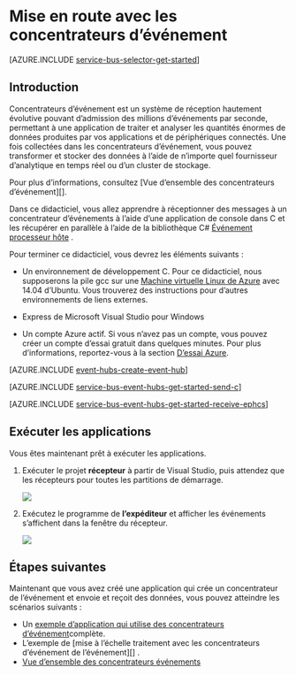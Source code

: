<properties
    pageTitle="Mise en route avec les concentrateurs d’événement dans C et C# | Microsoft Azure"
    description="Suivez ce didacticiel mise en route à l’aide de concentrateurs d’événement Azure ; envoi d’événements de C et de la réception de pli de bord en C# à l’aide de la EventProcessorHost."
    services="event-hubs"
    documentationCenter=""
    authors="jtaubensee"
    manager="timlt"
    editor=""/>

<tags
    ms.service="event-hubs"
    ms.workload="na"
    ms.tgt_pltfrm="c"
    ms.devlang="csharp"
    ms.topic="article"
    ms.date="08/16/2016"
    ms.author="jotaub;sethm"/>

# <a name="get-started-with-event-hubs"></a>Mise en route avec les concentrateurs d’événement

[AZURE.INCLUDE [service-bus-selector-get-started](../../includes/service-bus-selector-get-started.md)]

## <a name="introduction"></a>Introduction

Concentrateurs d’événement est un système de réception hautement évolutive pouvant d’admission des millions d’événements par seconde, permettant à une application de traiter et analyser les quantités énormes de données produites par vos applications et de périphériques connectés. Une fois collectées dans les concentrateurs d’événement, vous pouvez transformer et stocker des données à l’aide de n’importe quel fournisseur d’analytique en temps réel ou d’un cluster de stockage.

Pour plus d’informations, consultez [Vue d’ensemble des concentrateurs d’événement][].

Dans ce didacticiel, vous allez apprendre à réceptionner des messages à un concentrateur d’événements à l’aide d’une application de console dans C et les récupérer en parallèle à l’aide de la bibliothèque C# [Événement processeur hôte][] .

Pour terminer ce didacticiel, vous devrez les éléments suivants :

+ Un environnement de développement C. Pour ce didacticiel, nous supposerons la pile gcc sur une [Machine virtuelle Linux de Azure](../virtual-machines/virtual-machines-linux-quick-create-cli.md) avec 14.04 d’Ubuntu. Vous trouverez des instructions pour d’autres environnements de liens externes.

+ Express de Microsoft Visual Studio pour Windows

+ Un compte Azure actif. Si vous n’avez pas un compte, vous pouvez créer un compte d’essai gratuit dans quelques minutes. Pour plus d’informations, reportez-vous à la section [D’essai Azure](https://azure.microsoft.com/pricing/free-trial/).

[AZURE.INCLUDE [event-hubs-create-event-hub](../../includes/event-hubs-create-event-hub.md)]

[AZURE.INCLUDE [service-bus-event-hubs-get-started-send-c](../../includes/service-bus-event-hubs-get-started-send-c.md)]

[AZURE.INCLUDE [service-bus-event-hubs-get-started-receive-ephcs](../../includes/service-bus-event-hubs-get-started-receive-ephcs.md)]

## <a name="run-the-applications"></a>Exécuter les applications

Vous êtes maintenant prêt à exécuter les applications.

1.  Exécuter le projet **récepteur** à partir de Visual Studio, puis attendez que les récepteurs pour toutes les partitions de démarrage.

    ![][21]

2.  Exécutez le programme de **l’expéditeur** et afficher les événements s’affichent dans la fenêtre du récepteur.

    ![][24]

## <a name="next-steps"></a>Étapes suivantes

Maintenant que vous avez créé une application qui crée un concentrateur de l’événement et envoie et reçoit des données, vous pouvez atteindre les scénarios suivants :

- Un [exemple d’application qui utilise des concentrateurs d’événement][]complète.
- L’exemple de [mise à l’échelle traitement avec les concentrateurs d’événement de l’événement][] .
- [Vue d’ensemble des concentrateurs événements][]

<!-- Images. -->
[21]: ./media/event-hubs-c-ephcs-getstarted/run-csharp-ephcs1.png
[24]: ./media/event-hubs-c-ephcs-getstarted/receive-eph-c.png

<!-- Links -->
[Azure classic portal]: https://manage.windowsazure.com/
[Événement processeur hôte]: https://www.nuget.org/packages/Microsoft.Azure.ServiceBus.EventProcessorHost
[Vue d’ensemble des concentrateurs événements]: event-hubs-overview.md
[exemple d’application qui utilise des concentrateurs d’événement]: https://code.msdn.microsoft.com/Service-Bus-Event-Hub-286fd097
[Évoluer de traitement de l’événement avec les concentrateurs d’événement]: https://code.msdn.microsoft.com/Service-Bus-Event-Hub-45f43fc3
